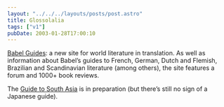 ```yaml
---
layout: "../../../layouts/posts/post.astro"
title: Glossolalia
tags: ["v1"]
pubDate: 2003-01-28T17:00:10
---
```


[Babel Guides][1]: a new site for world literature in translation. As well as information about Babel&#8217;s guides to French, German, Dutch and Flemish, Brazilian and Scandinavian literature (among others), the site features a forum and 1000+ book reviews.

The [Guide to South Asia][2] is in preparation (but there&#8217;s still no sign of a Japanese guide).

[1]: http://babelguides.com/ "Bable Guides: World Literature in Translation"
[2]: http://babelguides.com/story/2002/11/18/1017/9655 "Babel South Asia Guide: First volume features Tamil, Kannada, Telugu and Malayalam"
